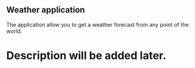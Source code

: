 ## Weather application
The application allow you to get a weather forecast from any point of the world.

# Description will be added later.


